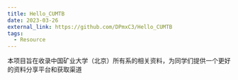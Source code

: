 ```yaml
---
title: Hello_CUMTB
date: 2023-03-26
external_link: https://github.com/DPmxC3/Hello_CUMTB
tags:
  - Resource
---
```


本项目旨在收录中国矿业大学（北京）所有系的相关资料，为同学们提供一个更好的资料分享平台和获取渠道
<!--more-->
